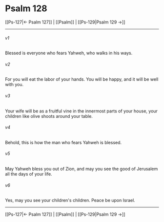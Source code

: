 # Psalm 128

[[Ps-127|← Psalm 127]] | [[Psalm]] | [[Ps-129|Psalm 129 →]]
***



###### v1 
Blessed is everyone who fears Yahweh, who walks in his ways. 

###### v2 
For you will eat the labor of your hands. You will be happy, and it will be well with you. 

###### v3 
Your wife will be as a fruitful vine in the innermost parts of your house, your children like olive shoots around your table. 

###### v4 
Behold, this is how the man who fears Yahweh is blessed. 

###### v5 
May Yahweh bless you out of Zion, and may you see the good of Jerusalem all the days of your life. 

###### v6 
Yes, may you see your children's children. Peace be upon Israel.

***
[[Ps-127|← Psalm 127]] | [[Psalm]] | [[Ps-129|Psalm 129 →]]
